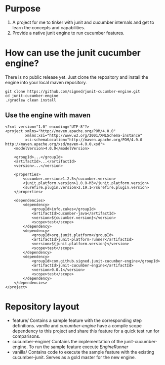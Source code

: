 # Purpose
1. A project for me to tinker with junit and cucumber internals and get to learn the concepts and capabilities.
1. Provide a native junit engine to run cucumber features.

# How can use the junit cucumber engine?
There is no public release yet.
Just clone the repository and install the engine into your local maven repository.

````
git clone https://github.com/signed/junit-cucumber-engine.git
cd junit-cucumber-engine
./gradlew clean install

````

## Use the engine with maven
````
<?xml version="1.0" encoding="UTF-8"?>
<project xmlns="http://maven.apache.org/POM/4.0.0"
         xmlns:xsi="http://www.w3.org/2001/XMLSchema-instance"
         xsi:schemaLocation="http://maven.apache.org/POM/4.0.0 http://maven.apache.org/xsd/maven-4.0.0.xsd">
    <modelVersion>4.0.0</modelVersion>

    <groupId>...</groupId>
    <artifactId>...</artifactId>
    <version>...</version>

    <properties>
        <cucumber.version>1.2.5</cucumber.version>
        <junit.platform.version>1.0.0-M3</junit.platform.version>
        <surefire.plugin.version>2.19.1</surefire.plugin.version>
    </properties>

    <dependencies>
        <dependency>
            <groupId>info.cukes</groupId>
            <artifactId>cucumber-java</artifactId>
            <version>${cucumber.version}</version>
            <scope>test</scope>
        </dependency>
        <dependency>
            <groupId>org.junit.platform</groupId>
            <artifactId>junit-platform-runner</artifactId>
            <version>${junit.platform.version}</version>
            <scope>test</scope>
        </dependency>
        <dependency>
            <groupId>com.github.signed.junit-cucumber-engine</groupId>
            <artifactId>junit-cucumber-engine</artifactId>
            <version>0.0.1</version>
            <scope>test</scope>
        </dependency>
    </dependencies>
</project>
````

# Repository layout
- feature/
  Contains a sample feature with the corresponding step definitions.
  *vanilla* and *cucumber-engine* have a compile scope dependency to this project and share this feature for a quick test run for comparisons.
- cucumber-engine/
  Contains the implementation of the junit-cucumber-engine.
  To run the sample feature execute *EngineRunner*
- vanilla/
  Contains code to execute the sample feature with the existing cucumber-junit.
  Serves as a gold master for the new engine.

